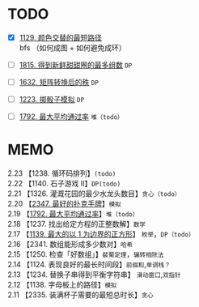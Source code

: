 
#  TODO
- [x] [1129. 颜色交替的最短路径](https://leetcode.cn/problems/shortest-path-with-alternating-colors/submissions/)  
        bfs （如何成图 + 如何避免成环）
- [ ] [1815. 得到新鲜甜甜圈的最多组数](https://leetcode.cn/problems/maximum-number-of-groups-getting-fresh-donuts/) `DP`
- [ ] [1632. 矩阵转换后的秩](https://leetcode.cn/problems/rank-transform-of-a-matrix/) `DP`
- [ ] [1223. 掷骰子模拟](https://leetcode.cn/problems/dice-roll-simulation/) `DP`  
- [ ] [1792. 最大平均通过率](https://leetcode.cn/problems/maximum-average-pass-ratio/) `堆（todo）`   


# MEMO
2.23 【1238. 循环码排列】`(todo)`  
2.22 【1140. 石子游戏 II】`DP(todo)`  
2.21 【1326. 灌溉花园的最少水龙头数目】`贪心（todo）`    
2.20 【[2347. 最好的扑克手牌](./everyday/2347.%20%E6%9C%80%E5%A5%BD%E7%9A%84%E6%89%91%E5%85%8B%E6%89%8B%E7%89%8C.js)】`模拟`  
2.19 【[1792. 最大平均通过率](https://leetcode.cn/problems/maximum-average-pass-ratio/)】`堆（todo）`    
2.18 【1237. 找出给定方程的正整数解】`数学`  
2.17 【[1139. 最大的以 1 为边界的正方形](https://leetcode.cn/problems/largest-1-bordered-square/)】 `枚举`，`DP（todo）`  
2.16 【2341. 数组能形成多少数对】`哈希`  
2.15 【1250. 检查「好数组」】`裴蜀定理`，`辗转相除法`  
2.14 【1124. 表现良好的最长时间段】`前缀和`,`单调栈？`  
2.13 【1234. 替换子串得到平衡字符串】 `滑动窗口`,`双指针`   
2.12 【1138. 字母板上的路径】`模拟`   
2.11 【2335. 装满杯子需要的最短总时长】`贪心`   
